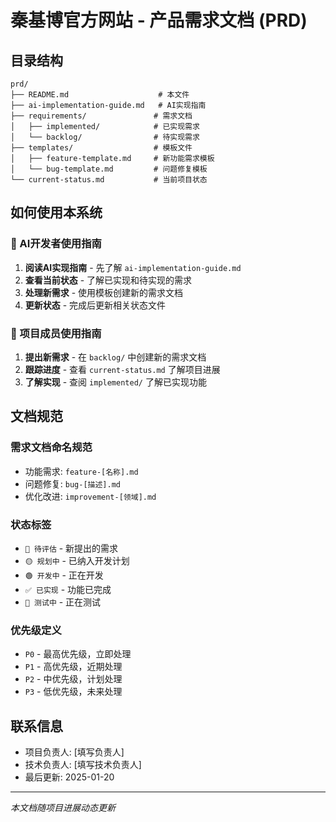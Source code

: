 # 秦基博官方网站 - 产品需求文档 (PRD)

## 目录结构
```
prd/
├── README.md                    # 本文件
├── ai-implementation-guide.md   # AI实现指南
├── requirements/               # 需求文档
│   ├── implemented/            # 已实现需求
│   └── backlog/                # 待实现需求
├── templates/                  # 模板文件
│   ├── feature-template.md     # 新功能需求模板
│   └── bug-template.md         # 问题修复模板
└── current-status.md           # 当前项目状态
```

## 如何使用本系统

### 🤖 AI开发者使用指南
1. **阅读AI实现指南** - 先了解 `ai-implementation-guide.md`
2. **查看当前状态** - 了解已实现和待实现的需求
3. **处理新需求** - 使用模板创建新的需求文档
4. **更新状态** - 完成后更新相关状态文件

### 👥 项目成员使用指南
1. **提出新需求** - 在 `backlog/` 中创建新的需求文档
2. **跟踪进度** - 查看 `current-status.md` 了解项目进展
3. **了解实现** - 查阅 `implemented/` 了解已实现功能

## 文档规范

### 需求文档命名规范
- 功能需求: `feature-[名称].md`
- 问题修复: `bug-[描述].md`
- 优化改进: `improvement-[领域].md`

### 状态标签
- `🔴 待评估` - 新提出的需求
- `🟡 规划中` - 已纳入开发计划
- `🟢 开发中` - 正在开发
- `✅ 已实现` - 功能已完成
- `🔵 测试中` - 正在测试

### 优先级定义
- `P0` - 最高优先级，立即处理
- `P1` - 高优先级，近期处理
- `P2` - 中优先级，计划处理
- `P3` - 低优先级，未来处理

## 联系信息

- 项目负责人: [填写负责人]
- 技术负责人: [填写技术负责人]
- 最后更新: 2025-01-20

---

*本文档随项目进展动态更新*